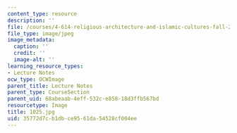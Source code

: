 ```yaml
---
content_type: resource
description: ''
file: /courses/4-614-religious-architecture-and-islamic-cultures-fall-2002/35772d7cb1dbce9561da54528cf004ee_1025.jpg
file_type: image/jpeg
image_metadata:
  caption: ''
  credit: ''
  image-alt: ''
learning_resource_types:
- Lecture Notes
ocw_type: OCWImage
parent_title: Lecture Notes
parent_type: CourseSection
parent_uid: 68abeaab-4eff-532c-e858-18d3ffb567bd
resourcetype: Image
title: 1025.jpg
uid: 35772d7c-b1db-ce95-61da-54528cf004ee
---
```

